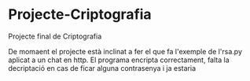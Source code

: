 # Projecte-Criptografia
Projecte final de Criptografia


De momaent el projecte està inclinat a fer el que fa l'exemple de l'rsa.py aplicat a un chat en http. El programa encripta correctament, falta la decriptació en cas de ficar alguna contrasenya i ja estaria 
